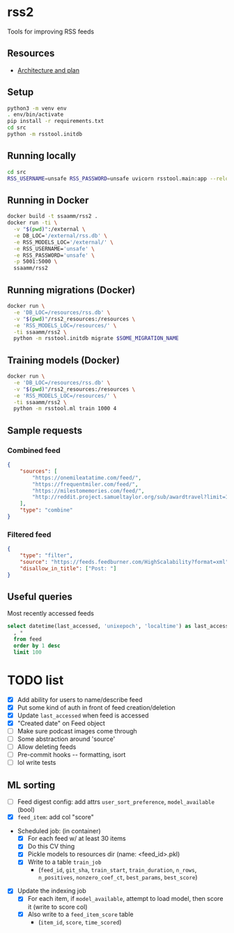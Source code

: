 # rss2

Tools for improving RSS feeds

## Resources

- [Architecture and plan](https://excalidraw.com/#json=4oijGCFBDymhHR0P8rdOX,56XpSQsakM0TOo4LkOeIdA)

## Setup

```sh
python3 -m venv env
. env/bin/activate
pip install -r requirements.txt
cd src
python -m rsstool.initdb
```

## Running locally

```sh
cd src
RSS_USERNAME=unsafe RSS_PASSWORD=unsafe uvicorn rsstool.main:app --reload
```

## Running in Docker

```sh
docker build -t ssaamm/rss2 .
docker run -ti \
  -v "$(pwd)":/external \
  -e DB_LOC='/external/rss.db' \
  -e RSS_MODELS_LOC='/external/' \
  -e RSS_USERNAME='unsafe' \
  -e RSS_PASSWORD='unsafe' \
  -p 5001:5000 \
  ssaamm/rss2
```

## Running migrations (Docker)

```sh
docker run \
  -e 'DB_LOC=/resources/rss.db' \
  -v "$(pwd)"/rss2_resources:/resources \
  -e 'RSS_MODELS_LOC=/resources/' \
  -ti ssaamm/rss2 \
  python -m rsstool.initdb migrate $SOME_MIGRATION_NAME
```

## Training models (Docker)

```sh
docker run \
  -e 'DB_LOC=/resources/rss.db' \
  -v "$(pwd)"/rss2_resources:/resources \
  -e 'RSS_MODELS_LOC=/resources/' \
  -ti ssaamm/rss2 \
  python -m rsstool.ml train 1000 4
```

## Sample requests

### Combined feed

```json
{
    "sources": [
        "https://onemileatatime.com/feed/",
        "https://frequentmiler.com/feed/",
        "https://milestomemories.com/feed/",
        "http://reddit.project.samueltaylor.org/sub/awardtravel?limit=10"
    ],
    "type": "combine"
}
```

### Filtered feed

```json
{
    "type": "filter",
    "source": "https://feeds.feedburner.com/HighScalability?format=xml",
    "disallow_in_title": ["Post: "]
}
```

## Useful queries

Most recently accessed feeds
```sql
select datetime(last_accessed, 'unixepoch', 'localtime') as last_access_local
  , *
  from feed
  order by 1 desc
  limit 100
```

# TODO list

- [x] Add ability for users to name/describe feed
- [x] Put some kind of auth in front of feed creation/deletion
- [x] Update `last_accessed` when feed is accessed
- [x] "Created date" on Feed object
- [ ] Make sure podcast images come through
- [ ] Some abstraction around 'source'
- [ ] Allow deleting feeds
- [ ] Pre-commit hooks -- formatting, isort
- [ ] lol write tests

## ML sorting

- [ ] Feed digest config: add attrs `user_sort_preference`, `model_available`
  (bool)
- [x] `feed_item`: add col "score"
- Scheduled job: (in container)
  - [x] For each feed w/ at least 30 items
  - [x] Do this CV thing
  - [x] Pickle models to resources dir (name: <feed_id>.pkl)
  - [x] Write to a table `train_job`
    - (`feed_id`, `git_sha`, `train_start`, `train_duration`, `n_rows`,
      `n_positives`, `nonzero_coef_ct`, `best_params`, `best_score`)
- [x] Update the indexing job
  - [x] For each item, if `model_available`, attempt to load model, then score it
    (write to score col)
  - [x] Also write to a `feed_item_score` table
    - (`item_id`, `score`, `time_scored`)

